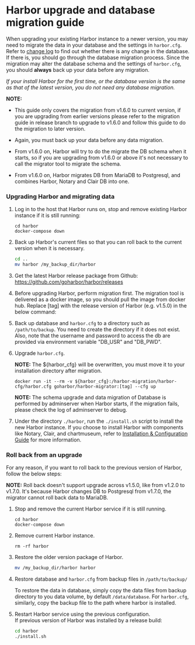 # Harbor upgrade and database migration guide

When upgrading your existing Harbor instance to a newer version, you may need to migrate the data in your database and the settings in `harbor.cfg`. Refer to [change log](../tools/migration/db/changelog.md) to find out whether there is any change in the database. If there is, you should go through the database migration process. Since the migration may alter the database schema and the settings of `harbor.cfg`, you should **always** back up your data before any migration.

*If your install Harbor for the first time, or the database version is the same as that of the latest version, you do not need any database migration.*

**NOTE:**
- This guide only covers the migration from v1.6.0 to current version, if you are upgrading from earlier versions please 
refer to the migration guide in release branch to upgrade to v1.6.0 and follow this guide to do the migration to later version. 

- Again, you must back up your data before any data migration.

- From v1.6.0 on, Harbor will try to do the migrate the DB schema when it starts, so if you are upgrading from v1.6.0 
or above it's not necessary to call the migrator tool to migrate the schema.

- From v1.6.0 on, Harbor migrates DB from MariaDB to Postgresql, and combines Harbor, Notary and Clair DB into one. 


### Upgrading Harbor and migrating data

1. Log in to the host that Harbor runs on, stop and remove existing Harbor instance if it is still running:

    ```
    cd harbor
    docker-compose down
    ```

2.  Back up Harbor's current files so that you can roll back to the current version when it is necessary.
    ```sh
    cd ..
    mv harbor /my_backup_dir/harbor
    ```

3. Get the latest Harbor release package from Github:
   https://github.com/goharbor/harbor/releases

4. Before upgrading Harbor, perform migration first.  The migration tool is delivered as a docker image, so you should pull the image from docker hub. Replace [tag] with the release version of Harbor (e.g. v1.5.0) in the below command:

5. Back up database and `harbor.cfg` to a directory such as `/path/to/backup`. You need to create the directory if it does not exist.  Also, note that the username and password to access the db are provided via environment variable "DB_USR" and "DB_PWD". 

6. Upgrade `harbor.cfg`.

    **NOTE:** The ${harbor_cfg} will be overwritten, you must move it to your installation directory after migration.

    ```
    docker run -it --rm -v ${harbor_cfg}:/harbor-migration/harbor-cfg/harbor.cfg goharbor/harbor-migrator:[tag] --cfg up
    ```
    
    **NOTE:** The schema upgrade and data migration of Database is performed by adminserver when Harbor starts, if the migration fails, 
    please check the log of adminserver to debug.


7. Under the directory `./harbor`, run the `./install.sh` script to install the new Harbor instance. If you choose to install Harbor with components like Notary, Clair, and chartmuseum, refer to [Installation & Configuration Guide](../docs/installation_guide.md) for more information.

### Roll back from an upgrade
For any reason, if you want to roll back to the previous version of Harbor, follow the below steps:

**NOTE:** Roll back doesn't support upgrade across v1.5.0, like from v1.2.0 to v1.7.0. It's because Harbor changes DB to Postgresql from v1.7.0, the migrator cannot roll back data to MariaDB.    

1. Stop and remove the current Harbor service if it is still running.

    ```
    cd harbor
    docker-compose down
    ```
2. Remove current Harbor instance.

    ```
    rm -rf harbor
    ```

3. Restore the older version package of Harbor.

    ```sh
    mv /my_backup_dir/harbor harbor
    ```
    
4. Restore database and `harbor.cfg` from backup files in `/path/to/backup/` 

    To restore the data in database, simply copy the data files from backup directory to you data volume, by default `/data/database`. 
    For `harbor.cfg`, similarly, copy the backup file to the path where harbor is installed. 

6. Restart Harbor service using the previous configuration.  
   If previous version of Harbor was installed by a release build:
    ```sh
    cd harbor
    ./install.sh
    ```
